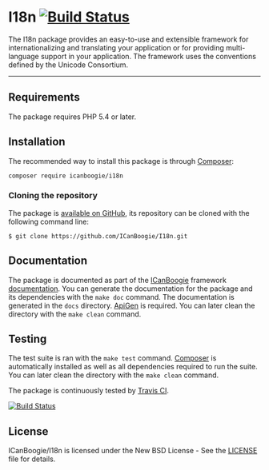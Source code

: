 # I18n [![Build Status](https://travis-ci.org/ICanBoogie/I18n.svg?branch=2.0)](https://travis-ci.org/ICanBoogie/I18n)

The I18n package provides an easy-to-use and extensible framework for internationalizing and
translating your application or for providing multi-language support in your application. The
framework uses the conventions defined by the Unicode Consortium.





----------





## Requirements

The package requires PHP 5.4 or later.





## Installation

The recommended way to install this package is through [Composer](http://getcomposer.org/):

```
composer require icanboogie/i18n
```





### Cloning the repository

The package is [available on GitHub](https://github.com/ICanBoogie/I18n), its repository can be
cloned with the following command line:

	$ git clone https://github.com/ICanBoogie/I18n.git





## Documentation

The package is documented as part of the [ICanBoogie](http://icanboogie.org/) framework
[documentation](http://icanboogie.org/docs/). You can generate the documentation for the package
and its dependencies with the `make doc` command. The documentation is generated in the `docs`
directory. [ApiGen](http://apigen.org/) is required. You can later clean the directory with
the `make clean` command.





## Testing

The test suite is ran with the `make test` command. [Composer](http://getcomposer.org/) is
automatically installed as well as all dependencies required to run the suite. You can later
clean the directory with the `make clean` command.

The package is continuously tested by [Travis CI](http://about.travis-ci.org/).

[![Build Status](https://travis-ci.org/ICanBoogie/I18n.svg?branch=2.0)](https://travis-ci.org/ICanBoogie/I18n)





## License

ICanBoogie/I18n is licensed under the New BSD License - See the [LICENSE](LICENSE) file for details.
